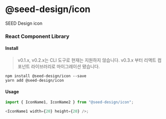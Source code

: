# @seed-design/icon

SEED Design icon

### React Component Library

#### Install

> v0.1.x, v0.2.x는 CLI 도구로 현재는 지원하지 않습니다.
> v0.3.x 부터 리액트 컴포넌트 라이브러리로 마이그레이션 됐습니다.

```
npm install @seed-design/icon --save
yarn add @seed-design/icon
```

#### Usage

```js
import { IconName1, IconName2 } from "@seed-design/icon";

<IconName1 width={20} height={20} />;
```
